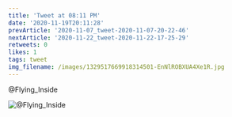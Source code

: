 ```yaml
---
title: 'Tweet at 08:11 PM'
date: '2020-11-19T20:11:28'
prevArticle: '2020-11-07_tweet-2020-11-07-20-22-46'
nextArticle: '2020-11-22_tweet-2020-11-22-17-25-29'
retweets: 0
likes: 1
tags: tweet
img_filename: /images/1329517669918314501-EnNlROBXUA4Xe1R.jpg
---
```

@Flying_Inside

![@Flying_Inside](/images/1329517669918314501-EnNlROBXUA4Xe1R.jpg "@Flying_Inside")